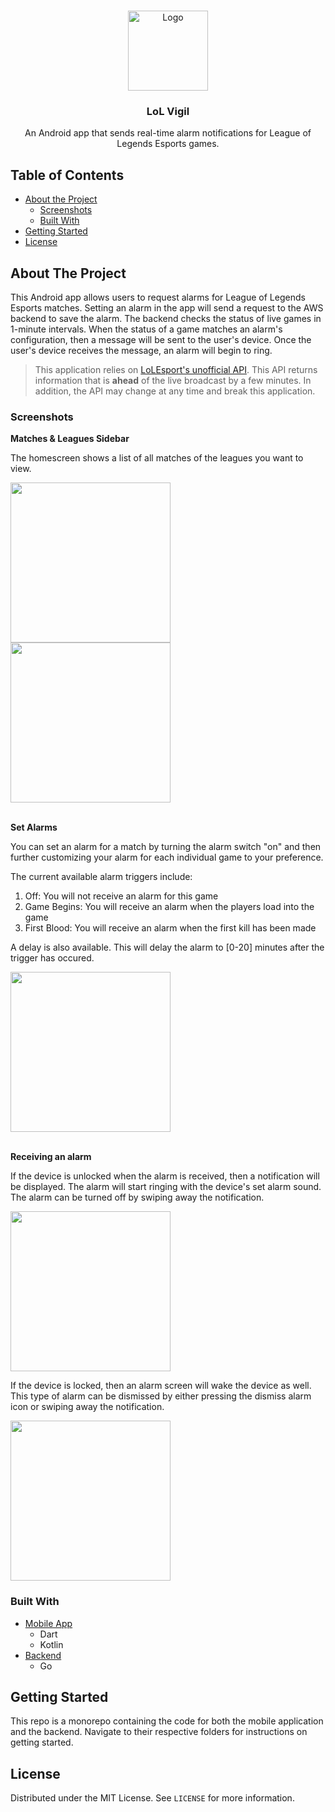 <!-- PROJECT LOGO -->
<br />
<p align="center">
  <a href="https://github.com/brnlee/LoL-Vigil">
    <img src="lol_vigil_mobile/assets/icon/icon_foreground.png" alt="Logo" width="128" height="128">
  </a>

  <h3 align="center">LoL Vigil</h3>

  <p align="center">
    An Android app that sends real-time alarm notifications for League of Legends Esports games.
  </p>
</p>



<!-- TABLE OF CONTENTS -->
## Table of Contents

* [About the Project](#about-the-project)
  * [Screenshots](#screenshots)
  * [Built With](#built-with)
* [Getting Started](#getting-started)
* [License](#license)



<!-- ABOUT THE PROJECT -->
## About The Project

This Android app allows users to request alarms for League of Legends Esports matches. Setting an alarm in the app will send a request to the AWS backend to save the alarm. The backend checks the status of live games in 1-minute intervals. When the status of a game matches an alarm's configuration, then a message will be sent to the user's device. Once the user's device receives the message, an alarm will begin to ring. 

> This application relies on [LoLEsport's unofficial API](https://vickz84259.github.io/lolesports-api-docs/). This API returns information that is <strong>ahead</strong> of the live broadcast by a few minutes. In addition, the API may change at any time and break this application.

### Screenshots

<strong>Matches & Leagues Sidebar</strong>

The homescreen shows a list of all matches of the leagues you want to view.

<img src="screenshots/home_screen.png" width="256"> <img src="screenshots/filter_leagues.png" width="256">
<br/><br/>

<strong>Set Alarms</strong>

You can set an alarm for a match by turning the alarm switch "on" and then further customizing your alarm for each individual game to your preference. 

The current available alarm triggers include: 

<ol>
<li>Off: You will not receive an alarm for this game</li>
<li>Game Begins: You will receive an alarm when the players load into the game</li>
<li>First Blood: You will receive an alarm when the first kill has been made</li>
</ol>

A delay is also available. This will delay the alarm to [0-20] minutes after the trigger has occured.

<img src="screenshots/set_alarm.png" width="256">
<br/><br/>

<strong>Receiving an alarm</strong>

If the device is unlocked when the alarm is received, then a notification will be displayed. The alarm will start ringing with the device's set alarm sound. The alarm can be turned off by swiping away the notification.

<img src="screenshots/alarm_device_on.png" width="256">

If the device is locked, then an alarm screen will wake the device as well. This type of alarm can be dismissed by either pressing the dismiss alarm icon or swiping away the notification.

<img src="screenshots/alarm_device_off.png" width="256">
<br/>

### Built With

- [Mobile App](/lol_vigil_mobile)
  - Dart
  - Kotlin
- [Backend](/backend)
  - Go



<!-- GETTING STARTED -->
## Getting Started

This repo is a monorepo containing the code for both the mobile application and the backend. Navigate to their respective folders for instructions on getting started.

<!-- LICENSE -->
## License

Distributed under the MIT License. See `LICENSE` for more information.

<!-- MARKDOWN LINKS & IMAGES -->
<!-- https://www.markdownguide.org/basic-syntax/#reference-style-links -->
[logo]: lol_vigil_mobile/assets/icon/LoL-Vigil.png
